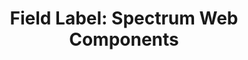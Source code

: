 ---
layout: examples.njk
title: 'Field Label: Spectrum Web Components'
displayName: Field Label
componentName: field-label
componentHeading: sp-field-label
tags:
- component-examples
---